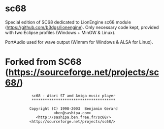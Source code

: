 # sc68
Special edition of SC68 dedicated to LionEngine sc68 module (https://github.com/b3dgs/lionengine).
Only necessary code kept, provided with two Eclipse profiles (Windows + MinGW & Linux).

PortAudio used for wave output (Winmm for Windows & ALSA for Linux).


# Forked from SC68 (https://sourceforge.net/projects/sc68/)
                sc68 - Atari ST and Amiga music player
                **************************************

               Copyright (C) 1998-2003  Benjamin Gerard
                          <ben@sashipa.com>
                  <http://sashipa.ben.free.fr/sc68/>
               <http://sourceforge.net/projects/sc68/>
